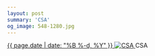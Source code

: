 ```yaml
---
layout: post
summary: 'CSA'
og_image: 548-1280.jpg
---
```


<p>
 <time>
  <a href="/548">
   {{ page.date | date: "%B %-d, %Y" }}
  </a>
 </time>
 <a href="/548">
  <img alt="CSA" data-taken="9/18/2016" sizes="(min-width: 700px) 50vw, calc(100vw - 2rem)" src="{{ site.assets_url }}/548-640.jpg" srcset="{{ site.assets_url }}/548-320.jpg 320w, {{ site.assets_url }}/548-640.jpg 640w, {{ site.assets_url }}/548-960.jpg 960w, {{ site.assets_url }}/548-1280.jpg 1280w"/>
 </a>
 <span>
  CSA
 </span>
</p>
